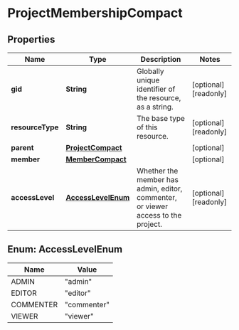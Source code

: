 

# ProjectMembershipCompact


## Properties

| Name | Type | Description | Notes |
|------------ | ------------- | ------------- | -------------|
|**gid** | **String** | Globally unique identifier of the resource, as a string. |  [optional] [readonly] |
|**resourceType** | **String** | The base type of this resource. |  [optional] [readonly] |
|**parent** | [**ProjectCompact**](ProjectCompact.md) |  |  [optional] |
|**member** | [**MemberCompact**](MemberCompact.md) |  |  [optional] |
|**accessLevel** | [**AccessLevelEnum**](#AccessLevelEnum) | Whether the member has admin, editor, commenter, or viewer access to the project. |  [optional] [readonly] |



## Enum: AccessLevelEnum

| Name | Value |
|---- | -----|
| ADMIN | &quot;admin&quot; |
| EDITOR | &quot;editor&quot; |
| COMMENTER | &quot;commenter&quot; |
| VIEWER | &quot;viewer&quot; |



